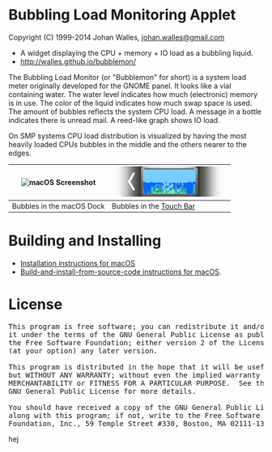 # Bubbling Load Monitoring Applet
Copyright (C) 1999-2014 Johan Walles, johan.walles@gmail.com

- A widget displaying the CPU + memory + IO load as a bubbling liquid.
- http://walles.github.io/bubblemon/

The Bubbling Load Monitor (or "Bubblemon" for short) is a system load
meter originally developed for the GNOME panel. It looks like a vial
containing water. The water level indicates how much (electronic)
memory is in use. The color of the liquid indicates how much swap
space is used. The amount of bubbles reflects the system CPU load. A
message in a bottle indicates there is unread mail. A reed-like graph
shows IO load.

On SMP systems CPU load distribution is visualized by having the most
heavily loaded CPUs bubbles in the middle and the others nearer to the
edges.

![macOS Screenshot](https://raw.githubusercontent.com/walles/bubblemon/master/pixmaps/screenshot-osx.png) | ![Touch Bar Screenshot](https://raw.githubusercontent.com/walles/bubblemon/gh-pages/images/touchbar-screenshot.png)
------------------------- | ------------------------
Bubbles in the macOS Dock | Bubbles in the [Touch Bar](https://developer.apple.com/macos/touch-bar/)

# Building and Installing
* [Installation instructions for macOS](https://walles.github.io/bubblemon/)
* [Build-and-install-from-source-code instructions for macOS](https://github.com/walles/bubblemon/blob/master/osx/INSTALL.txt).

# License
<pre>
This program is free software; you can redistribute it and/or modify
it under the terms of the GNU General Public License as published by
the Free Software Foundation; either version 2 of the License, or
(at your option) any later version.

This program is distributed in the hope that it will be useful,
but WITHOUT ANY WARRANTY; without even the implied warranty of
MERCHANTABILITY or FITNESS FOR A PARTICULAR PURPOSE.  See the
GNU General Public License for more details.

You should have received a copy of the GNU General Public License
along with this program; if not, write to the Free Software
Foundation, Inc., 59 Temple Street #330, Boston, MA 02111-1307, USA.
</pre>
hej
